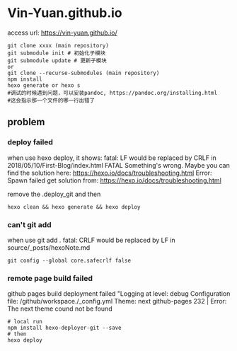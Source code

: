 # Vin-Yuan.github.io

access url: https://vin-yuan.github.io/

```shell
git clone xxxx (main repository)
git submodule init # 初始化子模块
git submodule update # 更新子模块
or
git clone --recurse-submodules (main repository)
npm install
hexo generate or hexo s
#调试的时候遇到问题，可以安装pandoc, https://pandoc.org/installing.html
#这会指示那一个文件的哪一行出错了
```


## problem

### deploy failed
when use hexo deploy, it shows:
fatal: LF would be replaced by CRLF in 2018/05/10/First-Blog/index.html
FATAL Something's wrong. Maybe you can find the solution here: https://hexo.io/docs/troubleshooting.html
Error: Spawn failed
get solution from: https://hexo.io/docs/troubleshooting.html

remove the .deploy_git and then 
```
hexo clean && hexo generate && hexo deploy
```

### can't git add
when use git add .
fatal: CRLF would be replaced by LF in source/_posts/hexoNote.md
```
git config --global core.safecrlf false
```

### remote page build failed
github pages build deployment failed
"Logging at level: debug Configuration file: /github/workspace./_config.yml Theme: next github-pages 232 | Error: The next theme cound not be found
```shell
# local run
npm install hexo-deployer-git --save
# then 
hexo deploy
```